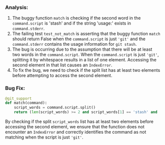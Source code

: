 ### Analysis:
1. The buggy function `match` is checking if the second word in the `command.script` is 'stash' and if the string 'usage:' exists in `command.stderr`.
2. The failing test `test_not_match` is asserting that the buggy function `match` should return False when the `command.script` is just `'git'` and the `command.stderr` contains the usage information for `git stash`.
3. The bug is occurring due to the assumption that there will be at least two words in the `command.script`. When the `command.script` is just `'git'`, splitting it by whitespace results in a list of one element. Accessing the second element in that list causes an `IndexError`.
4. To fix the bug, we need to check if the split list has at least two elements before attempting to access the second element.

### Bug Fix:
```python
@git_support
def match(command):
    script_words = command.script.split()
    return (len(script_words) >= 2 and script_words[1] == 'stash' and 'usage:' in command.stderr)
```

By checking if the split `script_words` list has at least two elements before accessing the second element, we ensure that the function does not encounter an `IndexError` and correctly identifies the command as not matching when the script is just `'git'`.